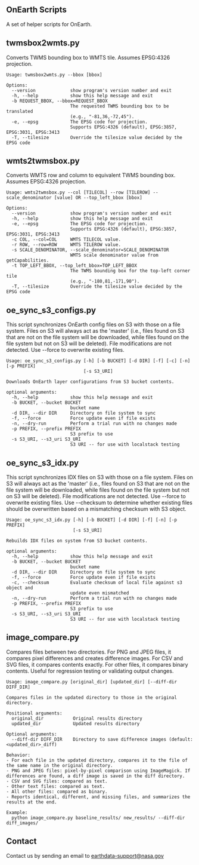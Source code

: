 ## OnEarth Scripts

A set of helper scripts for OnEarth.


## twmsbox2wmts.py

Converts TWMS bounding box to WMTS tile.  Assumes EPSG:4326 projection.

```
Usage: twmsbox2wmts.py --bbox [bbox]

Options:
  --version             show program's version number and exit
  -h, --help            show this help message and exit
  -b REQUEST_BBOX, --bbox=REQUEST_BBOX
                        The requested TWMS bounding box to be translated
                        (e.g., "-81,36,-72,45").
  -e, --epsg            The EPSG code for projection.
                        Supports EPSG:4326 (default), EPSG:3857, EPSG:3031, EPSG:3413
  -T, --tilesize        Override the tilesize value decided by the EPSG code
```

## wmts2twmsbox.py

Converts WMTS row and column to equivalent TWMS bounding box.  Assumes EPSG:4326 projection.

```
Usage: wmts2twmsbox.py --col [TILECOL] --row [TILEROW] --scale_denominator [value] OR --top_left_bbox [bbox]

Options:
  --version             show program's version number and exit
  -h, --help            show this help message and exit
  -e, --epsg            The EPSG code for projection.
                        Supports EPSG:4326 (default), EPSG:3857, EPSG:3031, EPSG:3413
  -c COL, --col=COL     WMTS TILECOL value.
  -r ROW, --row=ROW     WMTS TILEROW value.
  -s SCALE_DENOMINATOR, --scale_denominator=SCALE_DENOMINATOR
                        WMTS scale denominator value from getCapabilities.
  -t TOP_LEFT_BBOX, --top_left_bbox=TOP_LEFT_BBOX
                        The TWMS bounding box for the top-left corner tile
                        (e.g., "-180,81,-171,90").
  -T, --tilesize        Override the tilesize value decided by the EPSG code
```


## oe_sync_s3_configs.py

This script synchronizes OnEarth config files on S3 with those on a file system.
Files on S3 will always act as the 'master' (i.e., files found on S3 that are not on the file system 
will be downloaded, while files found on the file system but not on S3 will be deleted).
File modifications are not detected. Use --force to overwrite existing files.

```
Usage: oe_sync_s3_configs.py [-h] [-b BUCKET] [-d DIR] [-f] [-c] [-n] [-p PREFIX]
                             [-s S3_URI]

Downloads OnEarth layer configurations from S3 bucket contents.

optional arguments:
  -h, --help            show this help message and exit
  -b BUCKET, --bucket BUCKET
                        bucket name
  -d DIR, --dir DIR     Directory on file system to sync
  -f, --force           Force update even if file exists
  -n, --dry-run         Perform a trial run with no changes made
  -p PREFIX, --prefix PREFIX
                        S3 prefix to use
  -s S3_URI, --s3_uri S3_URI
                        S3 URI -- for use with localstack testing
```


## oe_sync_s3_idx.py

This script synchronizes IDX files on S3 with those on a file system.
Files on S3 will always act as the 'master' (i.e., files found on S3 that are not on the file system 
will be downloaded, while files found on the file system but not on S3 will be deleted).
File modifications are not detected. Use --force to overwrite existing files. Use --checksum to determine whether
existing files should be overwritten based on a mismatching checksum with S3 object.

```
Usage: oe_sync_s3_idx.py [-h] [-b BUCKET] [-d DIR] [-f] [-n] [-p PREFIX]
                         [-s S3_URI]

Rebuilds IDX files on system from S3 bucket contents.

optional arguments:
  -h, --help            show this help message and exit
  -b BUCKET, --bucket BUCKET
                        bucket name
  -d DIR, --dir DIR     Directory on file system to sync
  -f, --force           Force update even if file exists
  -c, --checksum        Evaluate checksum of local file against s3 object and 
                        update even mismatched
  -n, --dry-run         Perform a trial run with no changes made
  -p PREFIX, --prefix PREFIX
                        S3 prefix to use
  -s S3_URI, --s3_uri S3_URI
                        S3 URI -- for use with localstack testing
```

## image_compare.py

Compares files between two directories. For PNG and JPEG files, it compares pixel differences and creates difference images. For CSV and SVG files, it compares contents exactly. For other files, it compares binary contents. Useful for regression testing or validating output changes.

```
Usage: image_compare.py [original_dir] [updated_dir] [--diff-dir DIFF_DIR]

Compares files in the updated directory to those in the original directory.

Positional arguments:
  original_dir           Original results directory
  updated_dir            Updated results directory

Optional arguments:
  --diff-dir DIFF_DIR    Directory to save difference images (default: <updated_dir>_diff)

Behavior:
- For each file in the updated directory, compares it to the file of the same name in the original directory.
- PNG and JPEG files: pixel-by-pixel comparison using ImageMagick. If differences are found, a diff image is saved in the diff directory.
- CSV and SVG files: compared as text.
- Other text files: compared as text.
- All other files: compared as binary.
- Reports identical, different, and missing files, and summarizes the results at the end.

Example:
  python image_compare.py baseline_results/ new_results/ --diff-dir diff_images/

```

## Contact

Contact us by sending an email to
[earthdata-support@nasa.gov](mailto:earthdata-support@nasa.gov)
